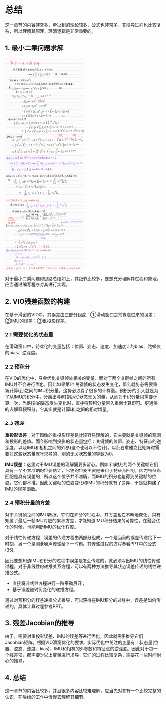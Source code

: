# 总结

这一章节的内容非常多，牵扯到的理论较多，公式也非常多，其推导过程也比较复杂，所以理解其原理，理清逻辑是非常重要的。

## 1. 最小二乘问题求解

<img src="doc/least_squares.jpg" alt="least_squares" style="zoom: 67%;" />

对于最小二乘问题的思路总结如上，其细节比较多，要想充分理解其过程和原理，应当通过编写程序对其进行实现。

## 2. VIO残差函数的构建

在基于滑窗的VIO中，其误差由三部分组成：①滑动窗口之前传递过来的误差；②IMU的误差；③重投影误差。

### 2.1 需要优化的状态量

在滑动窗口中，待优化的变量包括：位置、姿态、速度、加速度计的bias、陀螺仪的bias、逆深度。

### 2.2 预积分

在VIO的优化中，只会优化关键帧处相关的变量，而对于两个关键帧之间的所有IMU并不会进行优化。因此如果第i个关键帧的状态发生变化，那么就势必需要重新计算i到j之间的IMU积分量，这势必浪费了很多的计算量。预积分的引入就是为了从IMU的积分中，分离出与i时刻运动状态无关的量，从而对于积分量只需要计算一次，当i时刻的姿态发生变化时，直接将预积分量带入重新计算即可。更通俗的去解释预积分，它其实就是计算i和j之间的相对增量。

### 2.3 残差

**重投影误差**：对于图像的重投影误差是比较容易理解的，它主要就是关键帧的观测和投影的差值。而会影响到投影的状态量包括：关键帧的位置、姿态、特征点的逆深度，以及IMU和相机之间的外参(这个也可以不估计)。以此在求雅克比矩阵时需要对这些状态量就行求导的，别的无关状态量的导数为0。

**IMU误差**：这里对于IMU误差的理解需要多留心。例如i和j时刻的两个关键帧它们具有一个不太准确的位姿估计，它俩的位姿主要是来自于特征点匹配，因为特征点匹配是具有误差的，所以这个位子并不准确，而IMU的积分也能得到关键帧的位姿，它们都不准，因此关键帧的位姿变化和IMU的积分就有了差异，于是就构建了IMU的误差函数。

### 2.4 预积分量的方差

对于关键帧之间的IMU数据，它们在积分的过程中，其方差也在不断地变化，只有知道了最后一帧IMU对应的累积方差，才能知道IMU积分结果的可靠性，在融合优化的时候，也能判断IMU的优化程度。

对于线性传递方程，误差的传递方程由两部分组成，一个是当前的误差传递给下一时刻，另一个是测量噪声传递给下一时刻。其传递过程的方程参看PPT中的公式(35)。

因此要想知道IMU在积分的过程中误差是怎么传递的，就必须写出IMU的线性传递过程。对于非线性的递推关系方程，可以有两种方法推导其状态误差传递的线性递推公式。

- 直接将非线性方程进行一阶泰勒展开；
- 基于误差随时间变化的递推方程。

通过对预积分的误差递推公式推导，可以获得在IMU积分的过程中，误差是如何传递的，具体计算过程参考PPT。

## 3. 残差Jacobian的推导

由于，需要对重投影误差、IMU的误差等进行优化，因此就需要推导它们Jacobian矩阵。根据VIO滑窗优化的要求，实际优化中关注的变量有：状态量(位置、姿态、速度、bias)、IMU和相机的外参数和特征点的逆深度。因此对于每一个残差项，都需要对以上变量进行求导，它们的过程比较复杂，需要花一些时间耐心的推导。

## 4. 总结

这一章节的内容比较多，并且很多内容比较难理解，应当先对其有一个比较完整的认识，在后续的工作中慢慢去理解其细节。
